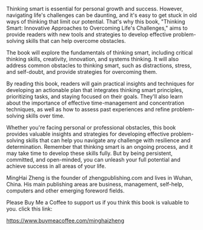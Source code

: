 
Thinking smart is essential for personal growth and success. However, navigating life's challenges can be daunting, and it's easy to get stuck in old ways of thinking that limit our potential. That's why this book, "Thinking Smart: Innovative Approaches to Overcoming Life's Challenges," aims to provide readers with new tools and strategies to develop effective problem-solving skills that can help overcome obstacles.

The book will explore the fundamentals of thinking smart, including critical thinking skills, creativity, innovation, and systems thinking. It will also address common obstacles to thinking smart, such as distractions, stress, and self-doubt, and provide strategies for overcoming them.

By reading this book, readers will gain practical insights and techniques for developing an actionable plan that integrates thinking smart principles, prioritizing tasks, and staying focused on their goals. They'll also learn about the importance of effective time-management and concentration techniques, as well as how to assess past experiences and refine problem-solving skills over time.

Whether you're facing personal or professional obstacles, this book provides valuable insights and strategies for developing effective problem-solving skills that can help you navigate any challenge with resilience and determination. Remember that thinking smart is an ongoing process, and it may take time to develop these skills fully. But by being persistent, committed, and open-minded, you can unleash your full potential and achieve success in all areas of your life.

MingHai Zheng is the founder of zhengpublishing.com and lives in Wuhan, China. His main publishing areas are business, management, self-help, computers and other emerging foreword fields.

Please Buy Me a Coffee to support us if you think this book is valuable to you. click this link:

https://www.buymeacoffee.com/minghaizheng

